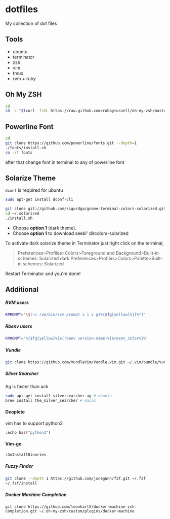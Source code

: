 # dotfiles
My collection of dot files

## Tools
- ubuntu
- terminator
- zsh
- vim
- tmux
- rvm + ruby

## Oh My ZSH
```bash
cd
sh -c "$(curl -fsSL https://raw.github.com/robbyrussell/oh-my-zsh/master/tools/install.sh)"
```

## Powerline Font
```bash
cd
git clone https://github.com/powerline/fonts.git --depth=1
./fonts/install.sh
rm -rf fonts
```

after that change font in terminal to any of powerline font

## Solarize Theme
```dconf``` is required for ubuntu
```bash
sudo apt-get install dconf-cli
```

```bash
git clone git://github.com/sigurdga/gnome-terminal-colors-solarized.git ~/.solarized
cd ~/.solarized
./install.sh
```
- Choose **option 1** (dark theme).  
- Choose **option 1** to download seebi' dircolors-solarized

To activate dark solarize theme in Terminator just right click on the terminal, 
> Preferences>Profiles>Colors>Foreground and Background>Built-in schemes: Solarized dark
> Preferences>Profiles>Colors>Palette>Built-in schemes: Solarized

Restart Terminator and you're done!

## Additional
##### RVM users
```bash
RPROMPT="\$(~/.rvm/bin/rvm-prompt s i v g)%{$fg[yellow]%}[%*]"
```
##### Rbenv users
```bash
RPROMPT='%{$fg[yellow]%}$(rbenv version-name)%{$reset_color%}%'
```

##### Vundle
```bash
git clone https://github.com/VundleVim/Vundle.vim.git ~/.vim/bundle/Vundle.vim
```

##### Silver Searcher
Ag is faster than ack

```bash
sudo apt-get install silversearcher-ag # ubuntu
brew install the_silver_searcher # macos
```

#### Deoplete
vim has to support python3

```bash
:echo has("python3")
```

#### Vim-go

```bash
:GoInstallBinaries
```

##### Fuzzy Finder
```bash
git clone --depth 1 https://github.com/junegunn/fzf.git ~/.fzf
~/.fzf/install
```

##### Docker Machine Completion
```
git clone https://github.com/leonhartX/docker-machine-zsh-completion.git ~/.oh-my-zsh/custom/plugins/docker-machine
```
